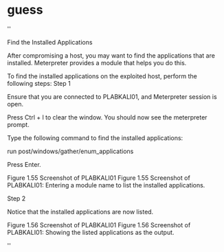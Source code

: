  # guess


''

Find the Installed Applications

After compromising a host, you may want to find the applications that are installed. Meterpreter provides a module that helps you do this.

To find the installed applications on the exploited host, perform the following steps:
Step 1

Ensure that you are connected to PLABKALI01, and Meterpreter session is open.

Press Ctrl + l to clear the window. You should now see the meterpreter prompt.

Type the following command to find the installed applications:

run post/windows/gather/enum_applications

Press Enter.

Figure 1.55 Screenshot of PLABKALI01
Figure 1.55 Screenshot of PLABKALI01: Entering a module name to list the installed applications.

Step 2

Notice that the installed applications are now listed.

Figure 1.56 Screenshot of PLABKALI01
Figure 1.56 Screenshot of PLABKALI01: Showing the listed applications as the output.

''
